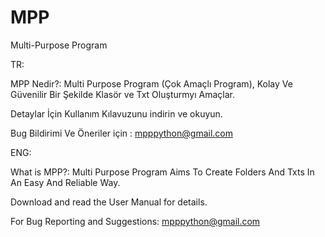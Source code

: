 # MPP
Multi-Purpose Program

TR:

MPP Nedir?: Multi Purpose Program (Çok Amaçlı Program), Kolay Ve Güvenilir  Bir Şekilde Klasör ve Txt Oluşturmyı Amaçlar.

Detaylar İçin Kullanım Kılavuzunu indirin ve okuyun.

Bug Bildirimi Ve Öneriler için : mpppython@gmail.com

ENG:

What is MPP?: Multi Purpose Program Aims To Create Folders And Txts In An Easy And Reliable Way.

Download and read the User Manual for details.

For Bug Reporting and Suggestions: mpppython@gmail.com
